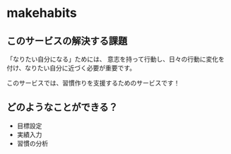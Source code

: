 # makehabits

## このサービスの解決する課題

「なりたい自分になる」ためには、
意志を持って行動し、日々の行動に変化を付け、なりたい自分に近づく必要が重要です。

このサービスでは、習慣作りを支援するためのサービスです！

## どのようなことができる？

* 目標設定
* 実績入力
* 習慣の分析
